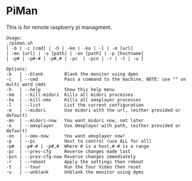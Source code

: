 PiMan
=====

This is for remote raspberry pi managment.

    Usage: 
	./piman.sh 
	[ -b | -c [cmd] | -h | -km | -ko | -l | -m [url]
	| -mn [url] | -o [path] | -on [path] | -p [hostname] 
	| -p# | -p#-# | -p#,# | -pc  | -pcn | -r | -t | -u ] 

	Options:
	-b   | --blank	      Blank the monitor using dpms
	-c   | --cmd	      Pass a command to the machine, NOTE: use "" on multi word cmds
	-h   | --help         Show this help menu
	-km  | --kill-midori  Kills all midori processes
	-ko  | --kill-omx     Kills all omxplayer processes
	-l   | --list	      List the current configuration
	-m   | --midori       Use midori with the url, (either provided or default)
	-mn  | --midori-now   You want midori now, not later		    
	-o   | --omxplayer    Use Omxplayer with path, (either provided or default)
	-on  | --omx-now      You want omxplayer now!		    
	-p   | --pi 	      Host to control (use ALL for all) 
	-p#  | -p#-# | -p#,#  Where # is a host,#-# is a range
	-pc  | --prev-cfg     Reverse changes made last
	-pcn | --prev-cfg-now Reverse changes immediately
	-r   | --reboot       Apply the settings then reboot
	-t   | --tour	      Run the Tour Video then reset
	-u   | --unblank      Unblank the monitor using dpms


